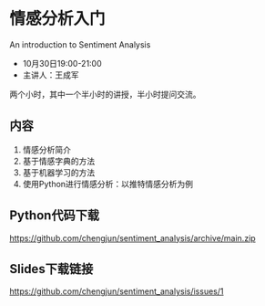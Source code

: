 

# 情感分析入门 

An introduction to Sentiment Analysis

- 10月30日19:00-21:00 
- 主讲人：王成军

两个小时，其中一个半小时的讲授，半小时提问交流。


## 内容

1. 情感分析简介
2. 基于情感字典的方法
3. 基于机器学习的方法
4. 使用Python进行情感分析：以推特情感分析为例

## Python代码下载

https://github.com/chengjun/sentiment_analysis/archive/main.zip

## Slides下载链接

https://github.com/chengjun/sentiment_analysis/issues/1

